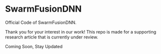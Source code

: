 # SwarmFusionDNN

Official Code of SwarmFusionDNN.

Thank you for your interest in our work! This repo is made for a supporting research article that is currently under review.

Coming Soon, Stay Updated
